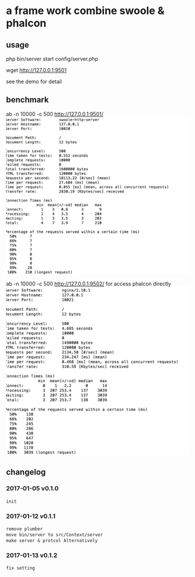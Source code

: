 # a frame work combine swoole & phalcon

## usage
   
php bin/server start config/server.php 

wget http://127.0.0.1:9501 

see the demo for detail

## benchmark

ab -n 10000 -c 500 http://127.0.0.1:9501/
![swoole](https://github.com/findsomething/framework/blob/master/doc/pics/C44ED1B8-6D90-4015-86C4-D7873CC50088.png)

ab -n 10000 -c 500 http://127.0.0.1:9502/  for access phalcon directly
![normal](https://github.com/findsomething/framework/blob/master/doc/pics/94EAE332-44BF-4909-99E1-A1227937C745.png)

## changelog 

### 2017-01-05 v0.1.0
```
init
```

### 2017-01-12 v0.1.1
```
remove plumber
move bin/server to src/Context/server 
make server & protcol Alternatively
```

### 2017-01-13 v0.1.2
```
fix setting 
```